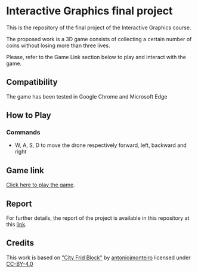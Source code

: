 ﻿# Interactive Graphics final project

This is the repository of the final project of the Interactive Graphics course.

The proposed work is a 3D game consists of collecting a certain number of coins without losing more than three lives.

Please, refer to the Game Link section below to play and interact with the game.

## Compatibility

The game has been tested in Google Chrome and Microsoft Edge

## How to Play

### Commands

* W, A, S, D to move the drone respectively forward, left, backward and right

## Game link

[Click here to play the game](https://sapienzainteractivegraphicscourse.github.io/final-project-opoli/).

## Report

For further details, the report of the project is available in this repository at this [link](https://github.com/SapienzaInteractiveGraphicsCourse/final-project-opoli/blob/main/Report_Final_Project_IG.pdf).

## Credits

This work is based on ["City Frid Block"](https://sketchfab.com/3d-models/city-grid-block-3488e40ceca846bb9023f894a749c398) by [antoniojmonteiro](https://sketchfab.com/antoniojmonteiro) licensed under [CC-BY-4.0](http://creativecommons.org/licenses/by/4.0/)
